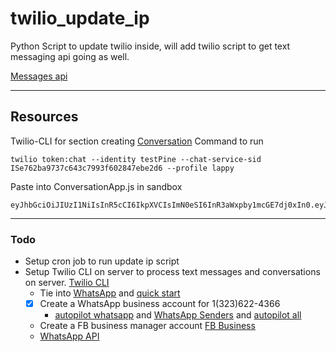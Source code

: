 # twilio_update_ip
Python Script to update twilio inside, will add twilio script to get text messaging api going as well.

[Messages api](https://www.twilio.com/docs/sms/api/message-resource#create-a-message-resource)

---
## Resources
Twilio-CLI for section creating [Conversation](https://www.twilio.com/docs/conversations/quickstart?code-sample=code-create-your-first-conversation&code-language=Node.js&code-sdk-version=3.x) Command to run 
```
twilio token:chat --identity testPine --chat-service-sid ISe762ba9737c643c7993f602847ebe2d6 --profile lappy

```

Paste into ConversationApp.js in sandbox
```
eyJhbGciOiJIUzI1NiIsInR5cCI6IkpXVCIsImN0eSI6InR3aWxpby1mcGE7dj0xIn0.eyJqdGkiOiJTSzA5YWM1NzVjYWFhOTM4MDhkYTMyZTg4YmI2ZmUwNzJjLTE2MjAyNTgzNDYiLCJncmFudHMiOnsiaWRlbnRpdHkiOiJ0ZXN0UGluZSIsImNoYXQiOnsic2VydmljZV9zaWQiOiJJU2U3NjJiYTk3MzdjNjQzYzc5OTNmNjAyODQ3ZWJlMmQ2In19LCJpYXQiOjE2MjAyNTgzNDYsImV4cCI6MTYyMDI2MTk0NiwiaXNzIjoiU0swOWFjNTc1Y2FhYTkzODA4ZGEzMmU4OGJiNmZlMDcyYyIsInN1YiI6IkFDMjhkMGM0MmQzMGY2YzJiYTE1YzA5NGQyZDZiYjMwMTUifQ.jhQPnYhIRs2cXDbcixBF0NeeImflx1VZa_msVSNFLcY
```

---
### Todo
* Setup cron job to run update ip script
* Setup Twilio CLI on server to process text messages and conversations on server. [Twilio CLI](https://www.twilio.com/docs/twilio-cli/quickstart)
  * Tie into [WhatsApp](https://www.twilio.com/docs/conversations/using-whatsapp-conversations) and [quick start](https://www.twilio.com/docs/conversations/quickstart)
  * [x] Create a WhatsApp business account for 1(323)622-4366
    * [autopilot whatsapp](https://www.twilio.com/docs/autopilot/channels/whatsapp) and [WhatsApp Senders](https://www.twilio.com/console/sms/whatsapp/senders) and [autopilot all](https://www.twilio.com/docs/autopilot/channels) 
  * Create a FB business manager account [FB Business](https://business.facebook.com/overview)
  * [WhatsApp API](https://www.twilio.com/docs/whatsapp/api)
